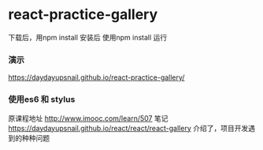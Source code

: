 # react-practice-gallery
下载后，用npm install 安装后
使用npm install 运行
### 演示
https://daydayupsnail.github.io/react-practice-gallery/
### 使用es6 和 stylus
原课程地址 http://www.imooc.com/learn/507 
笔记 https://daydayupsnail.github.io/react/react/react-gallery
介绍了，项目开发遇到的种种问题
